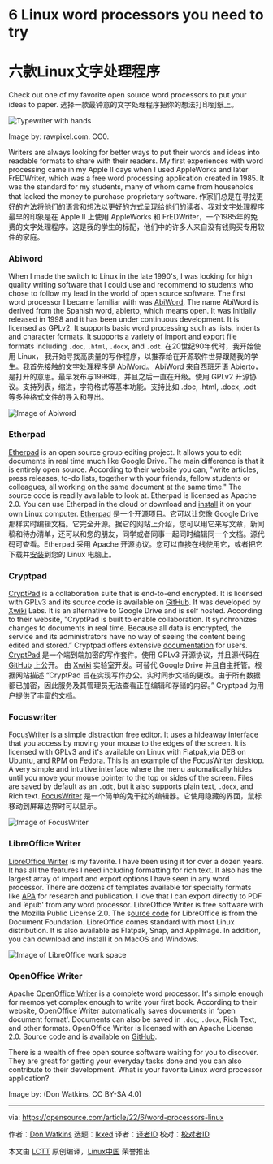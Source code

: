 [#]: subject: "6 Linux word processors you need to try"
[#]: via: "https://opensource.com/article/22/6/word-processors-linux"
[#]: author: "Don Watkins https://opensource.com/users/don-watkins"
[#]: collector: "lkxed"
[#]: translator: "duoluoxiaosheng"
[#]: reviewer: " "
[#]: publisher: " "
[#]: url: " "

6 Linux word processors you need to try
======
六款Linux文字处理程序
======
Check out one of my favorite open source word processors to put your ideas to paper.
选择一款最钟意的文字处理程序把你的想法打印到纸上。

![Typewriter with hands][1]

Image by: rawpixel.com. CC0.

Writers are always looking for better ways to put their words and ideas into readable formats to share with their readers. My first experiences with word processing came in my Apple II days when I used AppleWorks and later FrEDWriter, which was a free word processing application created in 1985. It was the standard for my students, many of whom came from households that lacked the money to purchase proprietary software.
作家们总是在寻找更好的方法将他们的语言和想法以更好的方式呈现给他们的读者。我对文字处理程序最早的印象是在 Apple II 上使用 AppleWorks 和 FrEDWriter，一个1985年的免费的文字处理程序。这是我的学生的标配，他们中的许多人来自没有钱购买专用软件的家庭。

### Abiword

When I made the switch to Linux in the late 1990's, I was looking for high quality writing software that I could use and recommend to students who chose to follow my lead in the world of open source software. The first word processor I became familiar with was [AbiWord][2]. The name AbiWord is derived from the Spanish word, abierto, which means open. It was Initially released in 1998 and it has been under continuous development. It is licensed as GPLv2. It supports basic word processing such as lists, indents and character formats. It supports a variety of import and export file formats including `.doc`, `.html`, `.docx`, and `.odt`.
在20世纪90年代时，我开始使用 Linux， 我开始寻找高质量的写作程序，以推荐给在开源软件世界跟随我的学生。我首先接触的文字处理程序是 [AbiWord][2]。 AbiWord 来自西班牙语 Abierto，是打开的意思。最早发布与1998年，并且之后一直在升级。使用 GPLv2 开源协议。支持列表，缩进，字符格式等基本功能。支持比如 .doc, .html, .docx, .odt 等多种格式文件的导入和导出。

![Image of Abiword][3]

### Etherpad

[Etherpad][4] is an open source group editing project. It allows you to edit documents in real time much like Google Drive. The main difference is that it is entirely open source. According to their website you can, "write articles, press releases, to-do lists, together with your friends, fellow students or colleagues, all working on the same document at the same time." The source code is readily available to look at. Etherpad is licensed as Apache 2.0. You can use Etherpad in the cloud or download and [install][5] it on your own Linux computer.
[Etherpad][4] 是一个开源项目。它可以让您像 Google Drive 那样实时编辑文档。它完全开源。据它的网站上介绍，您可以用它来写文章，新闻稿和待办清单，还可以和您的朋友，同学或者同事一起同时编辑同一个文档。源代码可查看。Etherpad 采用 Apache 开源协议。您可以直接在线使用它，或者把它下载并[安装][5]到您的 Linux 电脑上。

### Cryptpad

[CryptPad][6] is a collaboration suite that is end-to-end encrypted. It is licensed with GPLv3 and its source code is available on [GitHub][7]. It was developed by [Xwiki][8] Labs. It is an alternative to Google Drive and is self hosted. According to their website, "CryptPad is built to enable collaboration. It synchronizes changes to documents in real time. Because all data is encrypted, the service and its administrators have no way of seeing the content being edited and stored.” Cryptpad offers extensive [documentation][9] for users.
[CryptPad][6] 是一个端到端加密的写作套件。使用 GPLv3 开源协议，并且源代码在 [GitHub][7] 上公开。 由 [Xwiki][8] 实验室开发。可替代 Google Drive 并且自主托管。根据网站描述 “CryptPad 旨在实现写作办公。实时同步文档的更改。由于所有数据都已加密，因此服务及其管理员无法查看正在编辑和存储的内容。” Cryptpad 为用户提供了[丰富的文档][9]。

### Focuswriter

[FocusWriter][10] is a simple distraction free editor. It uses a hideaway interface that you access by moving your mouse to the edges of the screen. It is licensed with GPLv3 and it's available on Linux with Flatpak,via DEB on [Ubuntu][11], and RPM on [Fedora][12]. This is an example of the FocusWriter desktop. A very simple and intuitive interface where the menu automatically hides until you move your mouse pointer to the top or sides of the screen. Files are saved by default as an `.odt`, but it also supports plain text, `.docx`, and Rich text.
[FocusWriter][10] 是一个简单的免干扰的编辑器。它使用隐藏的界面，鼠标移动到屏幕边界时可以显示。

![Image of FocusWriter][13]

### LibreOffice Writer

[LibreOffice Writer][14] is my favorite. I have been using it for over a dozen years. It has all the features I need including formatting for rich text. It also has the largest array of import and export options I have seen in any word processor. There are dozens of templates available for specialty formats like [APA][15] for research and publication. I love that I can export directly to PDF and ‘epub' from any word processor. LibreOffice Writer is free software with the Mozilla Public License 2.0. The s[ource code][16] for LibreOffice is from the Document Foundation. LibreOffice comes standard with most Linux distribution. It is also available as Flatpak, Snap, and AppImage. In addition, you can download and install it on MacOS and Windows.

![Image of LibreOffice work space][17]

### OpenOffice Writer

Apache [OpenOffice Writer][18] is a complete word processor. It's simple enough for memos yet complex enough to write your first book. According to their website, OpenOffice Writer automatically saves documents in ‘open document format'. Documents can also be saved in `.doc`, `.docx`, Rich Text, and other formats. OpenOffice Writer is licensed with an Apache License 2.0. Source code and is available on [GitHub][19].

There is a wealth of free open source software waiting for you to discover. They are great for getting your everyday tasks done and you can also contribute to their development. What is your favorite Linux word processor application?

Image by: (Don Watkins, CC BY-SA 4.0)

--------------------------------------------------------------------------------

via: https://opensource.com/article/22/6/word-processors-linux

作者：[Don Watkins][a]
选题：[lkxed][b]
译者：[译者ID](https://github.com/译者ID)
校对：[校对者ID](https://github.com/校对者ID)

本文由 [LCTT](https://github.com/LCTT/TranslateProject) 原创编译，[Linux中国](https://linux.cn/) 荣誉推出

[a]: https://opensource.com/users/don-watkins
[b]: https://github.com/lkxed
[1]: https://opensource.com/sites/default/files/lead-images/typewriter-hands.jpg
[2]: https://www.abisource.com/
[3]: https://opensource.com/sites/default/files/2022-05/abiword.png
[4]: https://etherpad.org/#
[5]: https://github.com/ether/etherpad-lite#installation
[6]: https://cryptpad.fr/what-is-cryptpad.html
[7]: https://github.com/xwiki-labs/cryptpad
[8]: https://github.com/xwiki-labs
[9]: https://docs.cryptpad.fr/en/user_guide/index.html
[10]: https://gottcode.org/focuswriter/
[11]: https://packages.ubuntu.com/jammy/focuswriter
[12]: https://src.fedoraproject.org/rpms/focuswriter
[13]: https://opensource.com/sites/default/files/2022-05/focuswriter.png
[14]: https://www.libreoffice.org/discover/writer/
[15]: https://extensions.libreoffice.org/en/extensions/show/apa-style-paper-template
[16]: https://www.libreoffice.org/about-us/source-code/
[17]: https://opensource.com/sites/default/files/2022-05/Libreofficewriter.png
[18]: https://www.openoffice.org/product/writer.html
[19]: https://github.com/apache/openoffice
